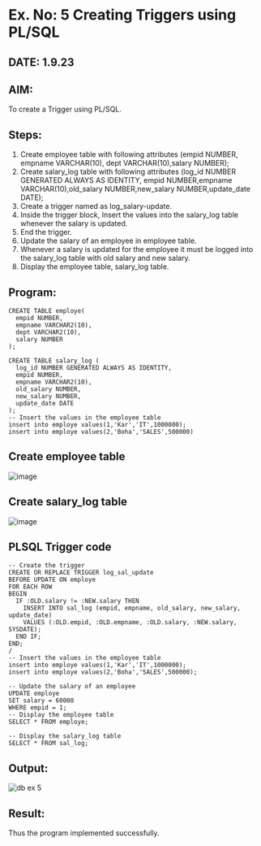# Ex. No: 5 Creating Triggers using PL/SQL
## DATE: 1.9.23
## AIM:
To create a Trigger using PL/SQL.

## Steps:
1. Create employee table with following attributes (empid NUMBER, empname VARCHAR(10), dept VARCHAR(10),salary NUMBER);
2. Create salary_log table with following attributes (log_id NUMBER GENERATED ALWAYS AS IDENTITY, empid NUMBER,empname VARCHAR(10),old_salary NUMBER,new_salary NUMBER,update_date DATE);
3. Create a trigger named as log_salary-update.
4. Inside the trigger block, Insert the values into the salary_log table whenever the salary is updated.
5. End the trigger.
6. Update the salary of an employee in employee table.
7. Whenever a salary is updated for the employee it must be logged into the salary_log table with old salary and new salary.
8. Display the employee table, salary_log table.

## Program:
```
CREATE TABLE employe(
  empid NUMBER,
  empname VARCHAR2(10),
  dept VARCHAR2(10),
  salary NUMBER
);

CREATE TABLE salary_log (
  log_id NUMBER GENERATED ALWAYS AS IDENTITY,
  empid NUMBER,
  empname VARCHAR2(10),
  old_salary NUMBER,
  new_salary NUMBER,
  update_date DATE
);
-- Insert the values in the employee table
insert into employe values(1,'Kar','IT',1000000);
insert into employe values(2,'Boha','SALES',500000)
```
## Create employee table
![image](https://github.com/Brindha77/Ex-No-5-Creating-Triggers-using-PL-SQL/assets/118889143/3f321740-7209-4fa9-bb97-c8d1f861d5aa)
## Create salary_log table
![image](https://github.com/Brindha77/Ex-No-5-Creating-Triggers-using-PL-SQL/assets/118889143/3ce554ad-7f85-4590-8112-0ff4d5f1e974)

## PLSQL Trigger code
```
-- Create the trigger
CREATE OR REPLACE TRIGGER log_sal_update
BEFORE UPDATE ON employe
FOR EACH ROW
BEGIN
  IF :OLD.salary != :NEW.salary THEN
    INSERT INTO sal_log (empid, empname, old_salary, new_salary, update_date)
    VALUES (:OLD.empid, :OLD.empname, :OLD.salary, :NEW.salary, SYSDATE);
  END IF;
END;
/
-- Insert the values in the employee table
insert into employe values(1,'Kar','IT',1000000);
insert into employe values(2,'Boha','SALES',500000);

-- Update the salary of an employee
UPDATE employe
SET salary = 60000
WHERE empid = 1;
-- Display the employee table
SELECT * FROM employe;

-- Display the salary_log table
SELECT * FROM sal_log;
```
## Output:
![db ex 5](https://github.com/Brindha77/Ex-No-5-Creating-Triggers-using-PL-SQL/assets/118889143/40b9a2ab-e8d1-4712-8a18-786ac0bf690e)
## Result:
Thus the program implemented successfully.
